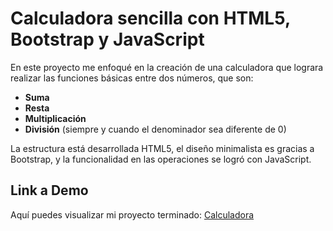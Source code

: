 # Calculadora sencilla con HTML5, Bootstrap y JavaScript

En este proyecto me enfoqué en la creación de una calculadora que lograra realizar las funciones básicas entre dos números, que son:
* **Suma**
* **Resta**
* **Multiplicación**
* **División** (siempre y cuando el denominador sea diferente de 0)

La estructura está desarrollada HTML5, el diseño minimalista es gracias a Bootstrap, y la funcionalidad en las operaciones se logró con JavaScript.

## Link a Demo
Aquí puedes visualizar mi proyecto terminado: [Calculadora](https://calculadora-ilseadriana.netlify.app/)